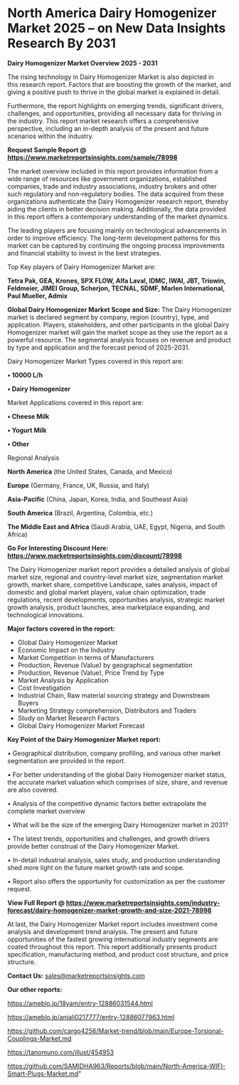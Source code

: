 # North America Dairy Homogenizer Market 2025 – on New Data Insights Research By 2031

<Strong> Dairy Homogenizer Market Overview 2025 - 2031</strong>

The rising technology in Dairy Homogenizer Market is also depicted in this research report. Factors that are boosting the growth of the market, and giving a positive push to thrive in the global market is explained in detail.

Furthermore, the report highlights on emerging trends, significant drivers, challenges, and opportunities, providing all necessary data for thriving in the industry. This report market research offers a comprehensive perspective, including an in-depth analysis of the present and future scenarios within the industry.

<strong>Request Sample Report @ <a href=https://www.marketreportsinsights.com/sample/78998>https://www.marketreportsinsights.com/sample/78998</a></strong>

The market overview included in this report provides information from a wide range of resources like government organizations, established companies, trade and industry associations, industry brokers and other such regulatory and non-regulatory bodies. The data acquired from these organizations authenticate the Dairy Homogenizer research report, thereby aiding the clients in better decision making. Additionally, the data provided in this report offers a contemporary understanding of the market dynamics.

The leading players are focusing mainly on technological advancements in order to improve efficiency. The long-term development patterns for this market can be captured by continuing the ongoing process improvements and financial stability to invest in the best strategies.

Top Key players of Dairy Homogenizer Market are:

<strong>Tetra Pak, GEA, Krones, SPX FLOW, Alfa Laval, IDMC, IWAI, JBT, Triowin, Feldmeier, JIMEI Group, Scherjon, TECNAL, SDMF, Marlen International, Paul Mueller, Admix</strong>

<strong><b>Global Dairy Homogenizer Market Scope and Size:</b></strong>
The Dairy Homogenizer market is declared segment by company, region (country), type, and application. Players, stakeholders, and other participants in the global Dairy Homogenizer market will gain the market scope as they use the report as a powerful resource. The segmental analysis focuses on revenue and product by type and application and the forecast period of 2025-2031.

Dairy Homogenizer Market Types covered in this report are:

<strong>• 10000 L/h

• Dairy Homogenizer</strong>

Market Applications covered in this report are:

<strong>• Cheese Milk

• Yogurt Milk

• Other</strong> 

Regional Analysis

<strong>North America</strong> (the United States, Canada, and Mexico)

<strong>Europe</strong> (Germany, France, UK, Russia, and Italy)

<strong>Asia-Pacific</strong> (China, Japan, Korea, India, and Southeast Asia)

<strong>South America</strong> (Brazil, Argentina, Colombia, etc.)

<strong>The Middle East and Africa</strong> (Saudi Arabia, UAE, Egypt, Nigeria, and South Africa)

<strong>Go For Interesting Discount Here: <a href=https://www.marketreportsinsights.com/discount/78998>https://www.marketreportsinsights.com/discount/78998</a></strong>

The Dairy Homogenizer market report provides a detailed analysis of global market size, regional and country-level market size, segmentation market growth, market share, competitive Landscape, sales analysis, impact of domestic and global market players, value chain optimization, trade regulations, recent developments, opportunities analysis, strategic market growth analysis, product launches, area marketplace expanding, and technological innovations.

<strong><b>Major factors covered in the report:</b></strong>
<ul>
  <li>Global Dairy Homogenizer Market </li>
  <li>Economic Impact on the Industry</li>
  <li>Market Competition in terms of Manufacturers</li>
  <li>Production, Revenue (Value) by geographical segmentation</li>
  <li>Production, Revenue (Value), Price Trend by Type</li>
  <li>Market Analysis by Application</li>
  <li>Cost Investigation</li>
  <li>Industrial Chain, Raw material sourcing strategy and Downstream Buyers</li>
  <li>Marketing Strategy comprehension, Distributors and Traders</li>
  <li>Study on Market Research Factors</li>
  <li>Global Dairy Homogenizer Market Forecast</li>
</ul>

<strong><b>Key Point of the Dairy Homogenizer Market report:</b></strong>

• Geographical distribution, company profiling, and various other market segmentation are provided in the report.

• For better understanding of the global Dairy Homogenizer market status, the accurate market valuation which comprises of size, share, and revenue are also covered.

• Analysis of the competitive dynamic factors better extrapolate the complete market overview

• What will be the size of the emerging Dairy Homogenizer market in 2031?

• The latest trends, opportunities and challenges, and growth drivers provide better construal of the Dairy Homogenizer Market.

• In-detail industrial analysis, sales study, and production understanding shed more light on the future market growth rate and scope.

• Report also offers the opportunity for customization as per the customer request.

<strong><b>View Full Report @ <a href=https://www.marketreportsinsights.com/industry-forecast/dairy-homogenizer-market-growth-and-size-2021-78998>https://www.marketreportsinsights.com/industry-forecast/dairy-homogenizer-market-growth-and-size-2021-78998</a></b></strong>


At last, the Dairy Homogenizer Market report includes investment come analysis and development trend analysis. The present and future opportunities of the fastest growing international industry segments are coated throughout this report. This report additionally presents product specification, manufacturing method, and product cost structure, and price structure.

<strong>Contact Us:</strong>
sales@marketreportsinsights.com

<strong>Our other reports:</strong>

<a href=https://ameblo.jp/18yam/entry-12886031544.html>https://ameblo.jp/18yam/entry-12886031544.html</a>

<a href=https://ameblo.jp/anjali0217777/entry-12886077963.html>https://ameblo.jp/anjali0217777/entry-12886077963.html</a>

<a href=https://github.com/cargo4256/Market-trend/blob/main/Europe-Torsional-Couplings-Market.md>https://github.com/cargo4256/Market-trend/blob/main/Europe-Torsional-Couplings-Market.md</a>

<a href=https://tanomuno.com/illust/454953>https://tanomuno.com/illust/454953</a>

<a href=https://github.com/SAMIDHA963/Reports/blob/main/North-America-WIFI-Smart-Plugs-Market.md>https://github.com/SAMIDHA963/Reports/blob/main/North-America-WIFI-Smart-Plugs-Market.md</a>"
